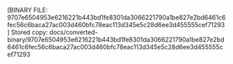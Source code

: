 [BINARY FILE: 9707e6504953e6216221b443bd1fe8301da3066221790a1be827e2bd6461c6fec56c6baca27ac003d460bfc78eac113d345e5c28d6ee3d455555cef71293]
Stored copy: docs/converted-binary/9707e6504953e6216221b443bd1fe8301da3066221790a1be827e2bd6461c6fec56c6baca27ac003d460bfc78eac113d345e5c28d6ee3d455555cef71293
